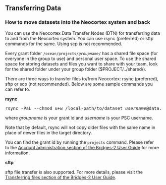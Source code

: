 

## Transferring Data
### How to move datasets into the Neocortex system and back
You can use the Neocortex Data Transfer Nodes (DTN) for transferring data to and from the Neocortex system. You can use rsync (preferred) or sftp commands for the same. Using scp is not recommended.

Every grant folder <code>/ocean/projects/<em>groupname</em>/</code> has a shared file space (for everyone in the group to use) and personal user space. To use the shared space for storing datasets and files you want to share with your team, look for the shared folder under your group folder ($PROJECT/../shared/).

There are three ways to transfer files to/from Neocortex: rsync (preferred), sftp or scp (not recommended). Below are some sample commands you can refer to.

**rsync**
<pre>rsync -PaL --chmod u+w /local-path/to/dataset <em>username</em>@data.neocortex.psc.edu:/ocean/projects/<em>groupname</em>/shared/</pre>
where *groupname* is your grant id and *username* is your PSC username.

Note that by default, rsync will not copy older files with the same name in place of newer files in the target directory.

You can find the grant id by running the `projects` command. Please refer to the [Account administration section of the Bridges-2 User Guide](https://www.psc.edu/resources/bridges-2/user-guide/#account-administration) for more information.

**sftp**

sftp file transfer is also supported. For more details, please visit the [Transferring files section of the Bridges-2 User Guide](https://www.psc.edu/resources/bridges-2/user-guide/#transferring-files).

